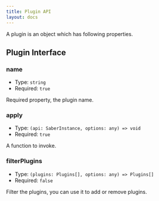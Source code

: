```yaml
---
title: Plugin API
layout: docs
---
```


A plugin is an object which has following properties.

## Plugin Interface

### name

- Type: `string`
- Required: `true`

Required property, the plugin name.

### apply

- Type: `(api: SaberInstance, options: any) => void`
- Required: `true`

A function to invoke.

### filterPlugins

- Type: `(plugins: Plugins[], options: any) => Plugins[]`
- Required: `false`

Filter the plugins, you can use it to add or remove plugins.
